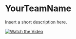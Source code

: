 # YourTeamName
Insert a short description here.

[![Watch the Video](https://yt-embed.herokuapp.com/embed?v=Oeq-kfEAGGE)](http://www.youtube.com/watch?v=Oeq-kfEAGGE)

